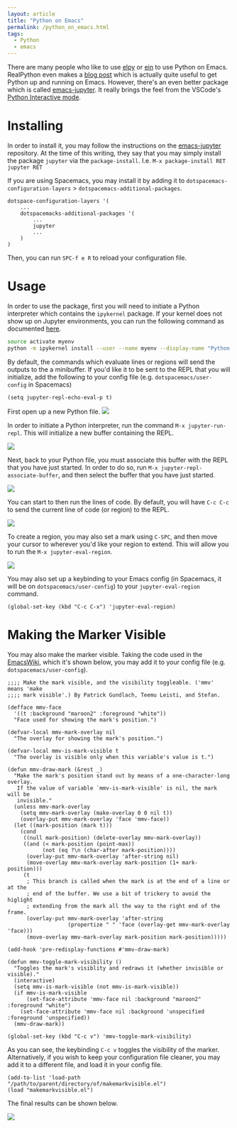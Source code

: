 ```yaml
---
layout: article
title: "Python on Emacs"
permalink: /python_on_emacs.html
tags: 
  - Python
  - emacs
---
```


There are many people who like to use [elpy](https://github.com/jorgenschaefer/elpy) or [ein](https://github.com/millejoh/emacs-ipython-notebook) to use Python on Emacs. RealPython even makes a [blog post](https://realpython.com/emacs-the-best-python-editor/) which is actually quite useful to get Python up and running on Emacs. However, there's an even better package which is called [emacs-jupyter](https://github.com/nnicandro/emacs-jupyter). It really brings the feel from the VSCode's [Python Interactive mode](https://code.visualstudio.com/docs/python/jupyter-support-py#_python-interactive-window).

# Installing 
In order to install it, you may follow the instructions on the [emacs-jupyter](https://github.com/nnicandro/emacs-jupyter) repository. At the time of this writing, they say that you may simply install the package `jupyter` via the `package-install`. I.e. `M-x package-install RET jupyter RET`

If you are using Spacemacs, you may install it by adding it to `dotspacemacs-configuration-layers` > `dotspacemacs-additional-packages`. 

```elisp 
dotspace-configuration-layers '(
    ...
    dotspacemacks-additional-packages '(
        ...
        jupyter
        ...
    )
)
```

Then, you can run `SPC-f e R` to reload your configuration file. 


# Usage

In order to use the package, first you will need to initiate a Python interpreter which contains the `ipykernel` package. If your kernel does not show up on Jupyter environments, you can run the following command as documented [here](https://ipython.readthedocs.io/en/stable/install/kernel_install.html#kernels-for-different-environments). 

```bash
source activate myenv
python -m ipykernel install --user --name myenv --display-name "Python 3 (myenv)"
```

By default, the commands which evaluate lines or regions will send the outputs to the a minibuffer. If you'd like it to be sent to the REPL that you will initialize, add the following to your config file (e.g. `dotspacemacs/user-config` in Spacemacs)

```elisp
(setq jupyter-repl-echo-eval-p t)
```

First open up a new Python file. 
![](../assets/images/python_on_emacs/step1.png)

In order to initiate a Python interpreter, run the command `M-x jupyter-run-repl`. This will initialize a new buffer containing the REPL. 

![](../assets/images/python_on_emacs/step2.png)

Next, back to your Python file, you must associate this buffer with the REPL that you have just started. In order to do so, run `M-x jupyter-repl-associate-buffer`, and then select the buffer that you have just started. 

![](../assets/images/python_on_emacs/step3.png)

You can start to then run the lines of code. By default, you will have `C-c C-c` to send the current line of code (or region) to the REPL. 

![](../assets/images/python_on_emacs/step5.png)

To create a region, you may also set a mark using `C-SPC`, and then move your cursor to wherever you'd like your region to extend. This will allow you to run the `M-x jupyter-eval-region`.

![](../assets/images/python_on_emacs/step6.png)

You may also set up a keybinding to your Emacs config (in Spacemacs, it will be on `dotspacemacs/user-config`) to your `jupyter-eval-region` command. 

```elisp
(global-set-key (kbd "C-c C-x") 'jupyter-eval-region)
```

# Making the Marker Visible

You may also make the marker visible. Taking the code used in the [EmacsWiki](https://www.emacswiki.org/emacs/MakingMarkVisible), which it's shown below, you may add it to your config file (e.g. `dotspacemacs/user-config`). 

```elisp
;;;; Make the mark visible, and the visibility toggleable. ('mmv' means 'make
;;;; mark visible'.) By Patrick Gundlach, Teemu Leisti, and Stefan.

(defface mmv-face
  '((t :background "maroon2" :foreground "white"))
  "Face used for showing the mark's position.")

(defvar-local mmv-mark-overlay nil
  "The overlay for showing the mark's position.")

(defvar-local mmv-is-mark-visible t
  "The overlay is visible only when this variable's value is t.")

(defun mmv-draw-mark (&rest _)
  "Make the mark's position stand out by means of a one-character-long overlay.
   If the value of variable `mmv-is-mark-visible' is nil, the mark will be
   invisible."
  (unless mmv-mark-overlay
    (setq mmv-mark-overlay (make-overlay 0 0 nil t))
    (overlay-put mmv-mark-overlay 'face 'mmv-face))
  (let ((mark-position (mark t)))
    (cond
     ((null mark-position) (delete-overlay mmv-mark-overlay))
     ((and (< mark-position (point-max))
           (not (eq ?\n (char-after mark-position))))
      (overlay-put mmv-mark-overlay 'after-string nil)
      (move-overlay mmv-mark-overlay mark-position (1+ mark-position)))
     (t
      ; This branch is called when the mark is at the end of a line or at the
      ; end of the buffer. We use a bit of trickery to avoid the higlight
      ; extending from the mark all the way to the right end of the frame.
      (overlay-put mmv-mark-overlay 'after-string
                   (propertize " " 'face (overlay-get mmv-mark-overlay 'face)))
      (move-overlay mmv-mark-overlay mark-position mark-position)))))

(add-hook 'pre-redisplay-functions #'mmv-draw-mark)

(defun mmv-toggle-mark-visibility ()
  "Toggles the mark's visiblity and redraws it (whether invisible or visible)."
  (interactive)
  (setq mmv-is-mark-visible (not mmv-is-mark-visible))
  (if mmv-is-mark-visible
      (set-face-attribute 'mmv-face nil :background "maroon2" :foreground "white")
    (set-face-attribute 'mmv-face nil :background 'unspecified :foreground 'unspecified))
  (mmv-draw-mark))

(global-set-key (kbd "C-c v") 'mmv-toggle-mark-visibility)
```

As you can see, the keybinding `C-c v` toggles the visibility of the marker. Alternatively, if you wish to keep your configuration file cleaner, you may add it to a different file, and load it in your config file. 

```elisp
(add-to-list 'load-path "/path/to/parent/directory/of/makemarkvisible.el")
(load "makemarkvisible.el")
```

The final results can be shown below. 

![](../assets/images/python_on_emacs/step7.png)

